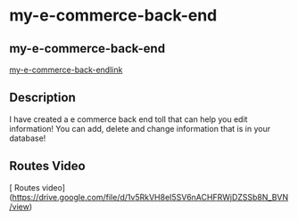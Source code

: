 # my-e-commerce-back-end

## my-e-commerce-back-end

[my-e-commerce-back-endlink](https://github.com/kevinlam11/my-e-commerce-back-end)

## Description

I have created a e commerce back end toll that can help you edit information! You can add, delete and change information that is in your database! 

##  Routes Video

[ Routes video] (https://drive.google.com/file/d/1v5RkVH8eI5SV6nACHFRWjDZSSb8N_BVN/view)

